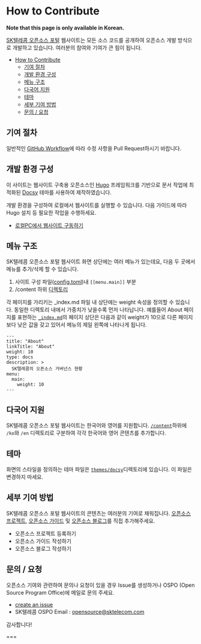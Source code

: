 # How to Contribute

**Note that this page is only available in Korean.** 

[SK텔레콤 오픈소스 포털](https://sktelecom.github.io/) 웹사이트는 모든 소스 코드를 공개하여 오픈소스 개발 방식으로 개발하고 있습니다. 여러분의 참여와 기여가 큰 힘이 됩니다. 

- [How to Contribute](#how-to-contribute)
  - [기여 절차](#기여-절차)
  - [개발 환경 구성](#개발-환경-구성)
  - [메뉴 구조](#메뉴-구조)
  - [다국어 지원](#다국어-지원)
  - [테마](#테마)
  - [세부 기여 방법](#세부-기여-방법)
  - [문의 / 요청](#문의--요청)

## 기여 절차

일반적인 [GitHub Workflow](./docs/github-workflow.md)에 따라 수정 사항을 Pull Request하시기 바랍니다. 

## 개발 환경 구성

이 사이트는 웹사이트 구축용 오픈소스인 [Hugo](https://gohugo.io/) 프레임워크를 기반으로 문서 작업에 최적화된 [Docsy](https://github.com/google/docsy) 테마를 사용하여 제작하였습니다. 

개발 환경을 구성하여 로컬에서 웹사이트를 실행할 수 있습니다. 다음 가이드에 따라 Hugo 설치 등 필요한 작업을 수행하세요.

* [로컬PC에서 웹사이트 구동하기](./docs/local-website-server.md)

## 메뉴 구조

SK텔레콤 오픈소스 포털 웹사이트 화면 상단에는 여러 메뉴가 있는데요, 다음 두 곳에서 메뉴를 추가/삭제 할 수 있습니다. 
1. 사이트 구성 파일([config.toml](./config.toml))내 `[[menu.main]]` 부분
2. /content 하위 [디렉토리](./content/ko/)

각 페이지를 가리키는 _index.md 파일 내 상단에는 weight 속성을 정의할 수 있습니다. 동일한 디렉토리 내에서 가중치가 낮을수록 먼저 나타납니다. 예를들어 About 페이지를 표현하는 [`_index.md`](./content/ko/about/_index.md)의 페이지 상단은 다음과 같이 weight가 10으로 다른 페이지보다 낮은 값을 갖고 있어서 메뉴의 제일 왼쪽에 나타나게 됩니다. 

```
---
title: "About"
linkTitle: "About"
weight: 10
type: docs
description: >
  SK텔레콤의 오픈소스 거버넌스 현황
menu:
  main:
    weight: 10
---
```

## 다국어 지원

SK텔레콤 오픈소스 포털 웹사이트는 한국어와 영어를 지원합니다. [`/content`](./content/)하위에 `/ko`와 `/en` 디렉토리로 구분하여 각각 한국어와 영어 콘텐츠를 추가합니다.

## 테마

화면의 스타일을 정의하는 테마 파일은 [`themes/docsy`](./themes/docsy/)디렉토리에 있습니다. 이 파일은 변경하지 마세요. 


## 세부 기여 방법

SK텔레콤 오픈소스 포털 웹사이트의 콘텐츠는 여러분의 기여로 채워집니다. [오픈소스 프로젝트](https://sktelecom.github.io/project/), [오픈소스 가이드](https://sktelecom.github.io/guide/) 및 [오픈소스 블로그](https://sktelecom.github.io/blog/)를 직접 추가해주세요. 

* 오픈소스 프로젝트 등록하기
* 오픈소스 가이드 작성하기
* 오픈소스 블로그 작성하기


## 문의 / 요청

오픈소스 기여와 관련하여 문의나 요청이 있을 경우 Issue를 생성하거나 OSPO (Open Source Program Office)에 메일로 문의 주세요. 

* [create an issue](https://github.com/sktelecom/sktelecom.github.io/issues/new) 
* SK텔레콤 OSPO Email : opensource@sktelecom.com


감사합니다!

===

